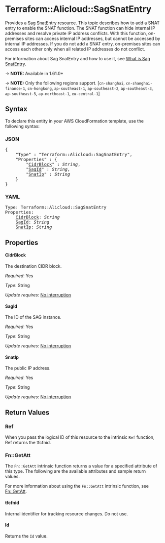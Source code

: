 # Terraform::Alicloud::SagSnatEntry

Provides a Sag SnatEntry resource. This topic describes how to add a SNAT entry to enable the SNAT function. The SNAT function can hide internal IP addresses and resolve private IP address conflicts. With this function, on-premises sites can access internal IP addresses, but cannot be accessed by internal IP addresses. If you do not add a SNAT entry, on-premises sites can access each other only when all related IP addresses do not conflict.

For information about Sag SnatEntry and how to use it, see [What is Sag SnatEntry](https://www.alibabacloud.com/help/doc-detail/124231.htm).

-> **NOTE:** Available in 1.61.0+

-> **NOTE:** Only the following regions support. [`cn-shanghai`, `cn-shanghai-finance-1`, `cn-hongkong`, `ap-southeast-1`, `ap-southeast-2`, `ap-southeast-3`, `ap-southeast-5`, `ap-northeast-1`, `eu-central-1`]

## Syntax

To declare this entity in your AWS CloudFormation template, use the following syntax:

### JSON

<pre>
{
    "Type" : "Terraform::Alicloud::SagSnatEntry",
    "Properties" : {
        "<a href="#cidrblock" title="CidrBlock">CidrBlock</a>" : <i>String</i>,
        "<a href="#sagid" title="SagId">SagId</a>" : <i>String</i>,
        "<a href="#snatip" title="SnatIp">SnatIp</a>" : <i>String</i>
    }
}
</pre>

### YAML

<pre>
Type: Terraform::Alicloud::SagSnatEntry
Properties:
    <a href="#cidrblock" title="CidrBlock">CidrBlock</a>: <i>String</i>
    <a href="#sagid" title="SagId">SagId</a>: <i>String</i>
    <a href="#snatip" title="SnatIp">SnatIp</a>: <i>String</i>
</pre>

## Properties

#### CidrBlock

The destination CIDR block.

_Required_: Yes

_Type_: String

_Update requires_: [No interruption](https://docs.aws.amazon.com/AWSCloudFormation/latest/UserGuide/using-cfn-updating-stacks-update-behaviors.html#update-no-interrupt)

#### SagId

The ID of the SAG instance.

_Required_: Yes

_Type_: String

_Update requires_: [No interruption](https://docs.aws.amazon.com/AWSCloudFormation/latest/UserGuide/using-cfn-updating-stacks-update-behaviors.html#update-no-interrupt)

#### SnatIp

The public IP address.

_Required_: Yes

_Type_: String

_Update requires_: [No interruption](https://docs.aws.amazon.com/AWSCloudFormation/latest/UserGuide/using-cfn-updating-stacks-update-behaviors.html#update-no-interrupt)

## Return Values

### Ref

When you pass the logical ID of this resource to the intrinsic `Ref` function, Ref returns the tfcfnid.

### Fn::GetAtt

The `Fn::GetAtt` intrinsic function returns a value for a specified attribute of this type. The following are the available attributes and sample return values.

For more information about using the `Fn::GetAtt` intrinsic function, see [Fn::GetAtt](https://docs.aws.amazon.com/AWSCloudFormation/latest/UserGuide/intrinsic-function-reference-getatt.html).

#### tfcfnid

Internal identifier for tracking resource changes. Do not use.

#### Id

Returns the <code>Id</code> value.

